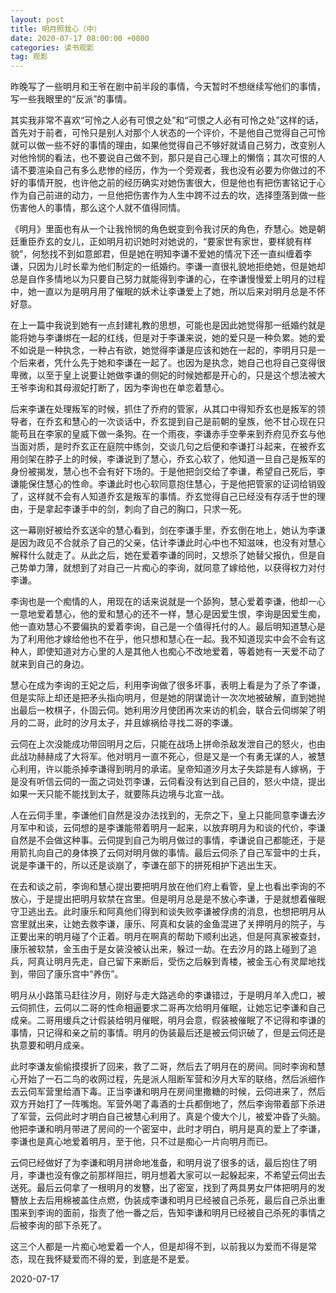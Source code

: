 ```yaml
---
layout: post
title: 明月照我心（中）
date: 2020-07-17 08:00:00 +0800
categories: 读书观影
tag: 观影
---
```




昨晚写了一些明月和王爷在剧中前半段的事情，今天暂时不想继续写他们的事情，写一些我眼里的“反派”的事情。

其实我非常不喜欢“可怜之人必有可恨之处”和“可恨之人必有可怜之处”这样的话，首先对于前者，可怜只是别人对那个人状态的一个评价，不是他自己觉得自己可怜就可以做一些不好的事情的理由，如果他觉得自己不够好就请自己努力，改变别人对他怜悯的看法，也不要说自己做不到，那只是自己心理上的懒惰；其次可恨的人请不要渲染自己有多么悲惨的经历，作为一个旁观者，我也没有必要为你做过的不好的事情开脱，也许他之前的经历确实对她伤害很大，但是他也有把伤害铭记于心作为自己前进的动力，一旦他把伤害作为人生中跨不过去的坎，选择堕落到做一些伤害他人的事情，那么这个人就不值得同情。

《明月》里面也有从一个让我怜悯的角色蜕变到令我讨厌的角色，乔慧心。她是朝廷重臣乔玄的女儿，正如明月初识她时对她说的，“要家世有家世，要样貌有样貌”，何愁找不到如意郎君，但是她在明知李谦不爱她的情况下还一直纠缠着李谦，只因为儿时长辈为他们制定的一纸婚约。李谦一直很礼貌地拒绝她，但是她却总是自作多情地以为只要自己努力就能得到李谦的心，在李谦慢慢爱上明月的过程中，她一直以为是明月用了催眠的妖术让李谦爱上了她，所以后来对明月总是不怀好意。

在上一篇中我说到她有一点封建礼教的思想，可能也是因此她觉得那一纸婚约就是能将她与李谦绑在一起的红线，但是对于李谦来说，她的爱只是一种负累。她的爱不如说是一种执念，一种占有欲，她觉得李谦是应该和她在一起的，李明月只是一个后来者，凭什么先于她和李谦在一起了。也因为是执念，她自己也将自己变得很卑微，以至于皇上说要让她做李谦的侧妃的时候她都是开心的，只是这个想法被大王爷李询和其母淑妃打断了，因为李询也在单恋着慧心。

后来李谦在处理叛军的时候，抓住了乔府的管家，从其口中得知乔玄也是叛军的领导者，在乔玄和慧心的一次谈话中，乔玄提到自己是前朝的皇族，他不甘心现在只能苟且在李家的皇威下做一条狗。在一个雨夜，李谦赤手空拳来到乔府见乔玄与他当面对质，是时乔玄正在庭院中练剑，交谈几句之后便和李谦打斗起来，在被乔玄用剑架在脖子上的时候，李谦说到了慧心，乔玄心软了，他知道一旦自己是叛军的身份被揭发，慧心也不会有好下场的。于是他把剑交给了李谦，希望自己死后，李谦能保住慧心的性命。李谦此时也心软同意抱住慧心，于是他把管家的证词给销毁了，这样就不会有人知道乔玄是叛军的事情。乔玄觉得自己已经没有存活于世的理由，于是拿起李谦手中的剑，刺向了自己的胸口，只求一死。

这一幕刚好被给乔玄送伞的慧心看到，剑在李谦手里，乔玄倒在地上，她认为李谦是因为政见不合就杀了自己的父亲，估计李谦此时心中也不知滋味，也没有对慧心解释什么就走了。从此之后，她在爱着李谦的同时，又想杀了她替父报仇，但是自己势单力薄，就想到了对自己一片痴心的李询，就同意了嫁给他，以获得权力对付李谦。

李询也是一个痴情的人，用现在的话来说就是一个舔狗，慧心爱着李谦，他却一心一意地爱着慧心，他的爱和慧心的还不一样，慧心是因爱生恨，李询是因爱生痴，他一直劝慧心不要偏执的爱着李询，自己是一个值得托付的人。最后明知道慧心是为了利用他才嫁给他也不在乎，他只想和慧心在一起。我不知道现实中会不会有这种人，即使知道对方心里的人是其他人也痴心不改地爱着，等着她有一天爱不动了就来到自己的身边。

慧心在成为李询的王妃之后，利用李询做了很多坏事，表明上看是为了杀了李谦，但是实际上却还是把矛头指向明月，但是她的阴谋诡计一次次地被破解，直到她抛出最后一枚棋子，仆固云伺。她利用汐月使团再次来访的机会，联合云伺绑架了明月的二哥，此时的汐月太子，并且嫁祸给寻找二哥的李谦。

云伺在上次没能成功带回明月之后，只能在战场上拼命杀敌发泄自己的怒火，也由此战功赫赫成了大将军。他对明月一直不死心，但是又是一个有勇无谋的人，被慧心利用，许以能杀掉李谦得到明月的承诺。皇帝知道汐月太子失踪是有人嫁祸，于是没有听信云伺的一面之词处罚李谦，云伺看没有达到自己目的，怒火中烧，提出如果一天只能不能找到太子，就要陈兵边境与北宣一战。

人在云伺手里，李谦他们自然是没办法找到的，无奈之下，皇上只能同意李谦去汐月军中和谈，云伺想的是李谦能带着明月一起来，以放弃明月为和谈的代价，李谦自然是不会做这种事。云伺提到自己为明月做过的事情，李谦说自己都能还，于是用箭扎向自己的身体换了云伺对明月做的事情。最后云伺杀了自己军营中的士兵，说是李谦干的，所以还是谈崩了，李谦在部下的拼死相护下逃出生天。

在去和谈之前，李询和慧心提出要把明月放在他们府上看管，皇上也看出李询的不放心，于是提出把明月软禁在宫里。但是明月总是是不放心李谦，于是就想着催眠守卫逃出去。此时康乐和阿真他们得到和谈失败李谦被俘虏的消息，也想把明月从宫里就出来，让她去救李谦，康乐、阿真和女装的金鱼混进了关押明月的院子，与正要出来的明月碰了个正着。明月在啊真的帮助下顺利出逃，但是阿真家被查封，康乐被软禁，金玉由于是女装没被认出来，躲过一劫。在去汐月的路上碰到了追兵，阿真让明月先走，自己留下来断后，受伤之后躲到青楼，被金玉心有灵犀地找到，带回了康乐宫中“养伤”。

明月从小路策马赶往汐月，刚好与走大路逃命的李谦错过，于是明月羊入虎口，被云伺抓住，云伺以二哥的性命相逼要求二哥再次给明月催眠，让她忘记李谦和自己成亲。二哥用缓兵之计假装给明月催眠，明月会意，假装被催眠了不记得和李谦的事情，只记得和亲之前的事情。明月的伪装最后还是被云伺识破了，但是云伺还是执意要和明月成亲。

此时李谦友偷偷摸摸折了回来，救了二哥，然后去了明月在的房间。同时李询和慧心开始了一石二鸟的收网过程，先是派人阻断军营和汐月大军的联络，然后派细作去云伺军营里给酒下毒。正当李谦和明月在房间里撒糖的时候，云伺进来了，然后双方开始打了一阵嘴炮。军营外喝了毒酒的士兵都倒地了，然后李询带着部下杀进了军营，云伺此时才明白自己被慧心利用了。真是个傻大个儿，被爱冲昏了头脑。他把李谦和明月带进了房间的一个密室中，此时才明白，明月是真的爱上了李谦，李谦也是真心地爱着明月，至于他，只不过是痴心一片向明月而已。

云伺已经做好了为李谦和明月拼命地准备，和明月说了很多的话，最后抱住了明月，李谦也没有像之前那样阻拦，明月想着大家可以一起躲起来，不希望云伺出去送死。最后云伺拿了一根明月的发簪，出了密室，找到了两具男女尸体把明月的发簪放上去后用棉被盖住点燃，伪装成李谦和明月已经被自己杀死，最后自己杀出重围来到李询的面前，指责了他一番之后，告知李谦和明月已经被自己杀死的事情之后被李询的部下杀死了。

这三个人都是一片痴心地爱着一个人，但是却得不到，以前我以为爱而不得是常态，现在我怀疑爱而不得的爱，到底是不是爱。

2020-07-17